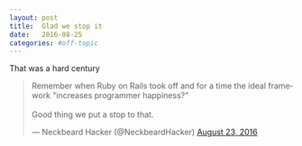 ```yaml
---
layout: post
title:  Glad we stop it
date:   2016-08-25
categories: #off-topic
---
```


That was a hard century

<blockquote class="twitter-tweet" data-lang="en"><p lang="en" dir="ltr">Remember when Ruby on Rails took off and for a time the ideal framework &quot;increases programmer happiness?&quot;<br><br>Good thing we put a stop to that.</p>&mdash; Neckbeard Hacker (@NeckbeardHacker) <a href="https://twitter.com/NeckbeardHacker/status/768097198982717440">August 23, 2016</a></blockquote>
<script async src="//platform.twitter.com/widgets.js" charset="utf-8"></script>
